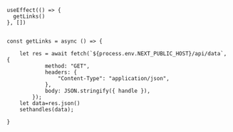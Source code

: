     useEffect(() => {
      getLinks()
    }, [])
    

    const getLinks = async () => {

        let res = await fetch(`${process.env.NEXT_PUBLIC_HOST}/api/data`, {
                method: "GET",
                headers: {
                    "Content-Type": "application/json",
                },
                body: JSON.stringify({ handle }),
            });
        let data=res.json()
        sethandles(data);

    }
